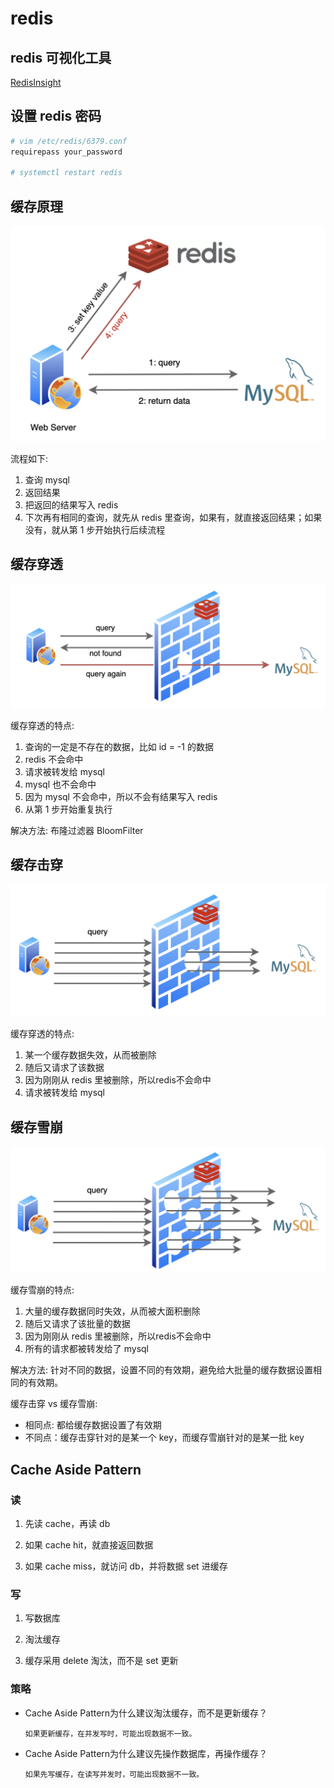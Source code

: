 # redis

## redis 可视化工具

[RedisInsight](https://redis.com/redis-enterprise/redis-insight/ 'RedisInsight')

## 设置 redis 密码
```bash
# vim /etc/redis/6379.conf
requirepass your_password

# systemctl restart redis
```

## 缓存原理

![缓存原理](./images/redis-01.png '缓存原理')

流程如下:

1. 查询 mysql
2. 返回结果
3. 把返回的结果写入 redis
4. 下次再有相同的查询，就先从 redis 里查询，如果有，就直接返回结果；如果没有，就从第 1 步开始执行后续流程

## 缓存穿透

![缓存穿透](./images/redis-02.png '缓存穿透')

缓存穿透的特点:

1. 查询的一定是不存在的数据，比如 id = -1 的数据
2. redis 不会命中
3. 请求被转发给 mysql
4. mysql 也不会命中
5. 因为 mysql 不会命中，所以不会有结果写入 redis
6. 从第 1 步开始重复执行

解决方法: 布隆过滤器 BloomFilter

## 缓存击穿

![缓存击穿](./images/redis-03.png '缓存击穿')

缓存穿透的特点:

1. 某一个缓存数据失效，从而被删除
2. 随后又请求了该数据
3. 因为刚刚从 redis 里被删除，所以redis不会命中
4. 请求被转发给 mysql

## 缓存雪崩

![缓存雪崩](./images/redis-04.png '缓存雪崩')

缓存雪崩的特点:

1. 大量的缓存数据同时失效，从而被大面积删除
2. 随后又请求了该批量的数据
3. 因为刚刚从 redis 里被删除，所以redis不会命中
4. 所有的请求都被转发给了 mysql

解决方法: 针对不同的数据，设置不同的有效期，避免给大批量的缓存数据设置相同的有效期。

缓存击穿 vs 缓存雪崩:

- 相同点: 都给缓存数据设置了有效期
- 不同点：缓存击穿针对的是某一个 key，而缓存雪崩针对的是某一批 key

## Cache Aside Pattern
### 读

1. 先读 cache，再读 db

2. 如果 cache hit，就直接返回数据

3. 如果 cache miss，就访问 db，并将数据 set 进缓存

### 写

1. 写数据库

2. 淘汰缓存

3. 缓存采用 delete 淘汰，而不是 set 更新

### 策略

- Cache Aside Pattern为什么建议淘汰缓存，而不是更新缓存？
   ```
   如果更新缓存，在并发写时，可能出现数据不一致。
   ```

- Cache Aside Pattern为什么建议先操作数据库，再操作缓存？
   ```
   如果先写缓存，在读写并发时，可能出现数据不一致。
   ```
